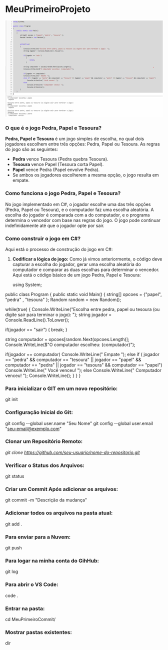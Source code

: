 # MeuPrimeiroProjeto
![alt text](image.png)

### O que é o jogo Pedra, Papel e Tesoura?

**Pedra, Papel e Tesoura** é um jogo simples de escolha, no qual dois jogadores escolhem entre três opções: Pedra, Papel ou Tesoura. As regras do jogo são as seguintes:

- **Pedra** vence Tesoura (Pedra quebra Tesoura).
- **Tesoura** vence Papel (Tesoura corta Papel).
- **Papel** vence Pedra (Papel envolve Pedra).
- Se ambos os jogadores escolherem a mesma opção, o jogo resulta em empate.

### Como funciona o jogo Pedra, Papel e Tesoura?

No jogo implementado em C#, o jogador escolhe uma das três opções (Pedra, Papel ou Tesoura), e o computador faz uma escolha aleatória. A escolha do jogador é comparada com a do computador, e o programa determina o vencedor com base nas regras do jogo. O jogo pode continuar indefinidamente até que o jogador opte por sair.

### Como construir o jogo em C#?

Aqui está o processo de construção do jogo em C#:

1. **Codificar a lógica do jogo:**
   Como já vimos anteriormente, o código deve capturar a escolha do jogador, gerar uma escolha aleatória do computador e comparar as duas escolhas para determinar o vencedor. Aqui está o código básico de um jogo Pedra, Papel e Tesoura:

   using System;

public class Program
{
public static void Main()
{
string[] opcoes = {"papel", "pedra" , "tesoura" };
Random random = new Random();


while(true)
{
Console.WriteLine("Escolha entre pedra, papel ou tesoura (ou digite sair para terminar o jogo): ");
   string jogador = Console.ReadLine().ToLower();

if(jogador == "sair")
  {
  break;
  }  

string computador = opcoes[random.Next(opcoes.Length)];
Console.WriteLine($"O computador escolheu: {computador}");

if(jogador == computador)
Console.WriteLine(" Empate ");
else if ( jogador == "pedra" && computador == "tesoura" || jogador == "papel" && computador == "pedra" || jogador == "tesoura" && computador == "papel")
Console.WriteLine(" Você venceu! ");
else
Console.WriteLine(" Computador venceu! ");
Console.WriteLine();
}
}
}


### Para inicializar o GIT em um novo repositório:
git init

### Configuração Inicial do Git:
git config --global user.name "Seu Nome"
git config --global user.email "seu-email@exemplo.com"

### Clonar um Repositório Remoto:
*git clone https://github.com/seu-usuario/nome-do-repositorio.git*

### Verificar o Status dos Arquivos:
git status

### Criar um Commit Após adicionar os arquivos:
git commit -m "Descrição da mudança"

### Adicionar todos os arquivos na pasta atual:
git add .

### Para enviar para a Nuvem:
git push

### Para logar na minha conta do GihHub:
git log

### Para abrir o VS Code:
code .

### Entrar na pasta:
cd MeuPrimeiroCommit/

### Mostrar pastas existentes:
dir

